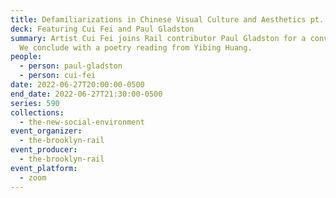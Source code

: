 ```yaml
---
title: Defamiliarizations in Chinese Visual Culture and Aesthetics pt. II
deck: Featuring Cui Fei and Paul Gladston
summary: Artist Cui Fei joins Rail contributor Paul Gladston for a conversation.
  We conclude with a poetry reading from Yibing Huang.
people:
  - person: paul-gladston
  - person: cui-fei
date: 2022-06-27T20:00:00-0500
end_date: 2022-06-27T21:30:00-0500
series: 590
collections:
  - the-new-social-environment
event_organizer:
  - the-brooklyn-rail
event_producer:
  - the-brooklyn-rail
event_platform:
  - zoom
---
```

